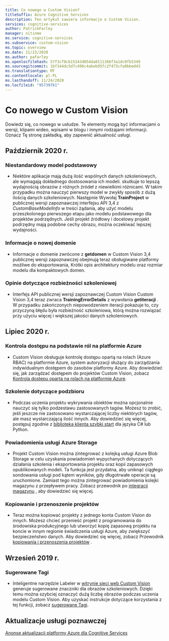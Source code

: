 ```yaml
---
title: Co nowego w Custom Vision?
titleSuffix: Azure Cognitive Services
description: Ten artykuł zawiera informacje o Custom Vision.
services: cognitive-services
author: PatrickFarley
manager: nitinme
ms.service: cognitive-services
ms.subservice: custom-vision
ms.topic: overview
ms.date: 11/23/2020
ms.author: pafarley
ms.openlocfilehash: 57f3cf0cb15243d054da0111366f3a1dc0fb5349
ms.sourcegitcommit: 1bf144dc5d7c496c4abeb95fc2f473cfa0bbed43
ms.translationtype: MT
ms.contentlocale: pl-PL
ms.lasthandoff: 11/24/2020
ms.locfileid: "95739761"
---
```

# <a name="whats-new-in-custom-vision"></a>Co nowego w Custom Vision

Dowiedz się, co nowego w usłudze. Te elementy mogą być informacjami o wersji, klipami wideo, wpisami w blogu i innymi rodzajami informacji. Oznacz Tę stronę zakładką, aby zapewnić aktualność usługi.


## <a name="october-2020"></a>Październik 2020 r. 

### <a name="custom-base-model"></a>Niestandardowy model podstawowy

- Niektóre aplikacje mają dużą ilość wspólnych danych szkoleniowych, ale wymagają dokładnego dostosowania ich modeli. skutkuje to lepszą wydajnością obrazów z różnych źródeł z niewielkimi różnicami. W takim przypadku można nauczyć pierwszy model w zwykły sposób z dużą ilością danych szkoleniowych. Następnie Wywołaj **TrainProject** w publicznej wersji zapoznawczej interfejsu API 3,4 z _CustomBaseModelInfo_ w treści żądania, aby użyć modelu przeszkolonego pierwszego etapu jako modelu podstawowego dla projektów podrzędnych. Jeśli projekt źródłowy i docelowy projekt podrzędny mają podobne cechy obrazu, można oczekiwać lepszej wydajności. 

### <a name="new-domain-information"></a>Informacje o nowej domenie

- Informacje o domenie zwrócone z **getdomen** w Custom Vision 3,4 publicznej wersji zapoznawczej obejmują teraz obsługiwane platformy możliwe do eksportowania, Krótki opis architektury modelu oraz rozmiar modelu dla kompaktowych domen.

### <a name="training-divergence-feedback"></a>Opinie dotyczące rozbieżności szkoleniowej

- Interfejs API publicznej wersji zapoznawczej Custom Vision Custom Vision 3,4 teraz zwraca **TrainingErrorDetails** z wywołania **getiteracji** . W przypadku zakończonych niepowodzeniem iteracji pokazuje to, czy przyczyną błędu była rozbieżność szkoleniowa, którą można rozwiązać przy użyciu więcej i większej jakości danych szkoleniowych.

## <a name="july-2020"></a>Lipiec 2020 r.

### <a name="azure-role-based-access-control"></a>Kontrola dostępu na podstawie ról na platformie Azure

* Custom Vision obsługuje kontrolę dostępu opartą na rolach (Azure RBAC) na platformie Azure, system autoryzacji służący do zarządzania indywidualnym dostępem do zasobów platformy Azure. Aby dowiedzieć się, jak zarządzać dostępem do projektów Custom Vision, zobacz [Kontrola dostępu oparta na rolach na platformie Azure](./role-based-access-control.md).

### <a name="subset-training"></a>Szkolenie dotyczące podzbioru

* Podczas uczenia projektu wykrywania obiektów można opcjonalnie nauczyć się tylko podzestawu zastosowanych tagów. Możesz to zrobić, jeśli jeszcze nie zastosowano wystarczającej liczby niektórych tagów, ale masz wystarczającą ilość innych. Aby dowiedzieć się więcej, postępuj zgodnie z [biblioteką klienta szybki start](./quickstarts/object-detection.md) dla języka C# lub Python.

### <a name="azure-storage-notifications"></a>Powiadomienia usługi Azure Storage

* Projekt Custom Vision można zintegrować z kolejką usługi Azure Blob Storage w celu uzyskania powiadomień wypychanych dotyczących działania szkolenia i eksportowania projektu oraz kopii zapasowych opublikowanych modeli. Ta funkcja jest przydatna, aby uniknąć ciągłego sondowania usługi pod kątem wyników, gdy długotrwałe operacje są uruchomione. Zamiast tego można zintegrować powiadomienia kolejki magazynu z przepływem pracy. Zobacz przewodnik po [integracji magazynu](./storage-integration.md) , aby dowiedzieć się więcej.

### <a name="copy-and-move-projects"></a>Kopiowanie i przenoszenie projektów

* Teraz można kopiować projekty z jednego konta Custom Vision do innych. Możesz chcieć przenieść projekt z programowania do środowiska produkcyjnego lub utworzyć kopię zapasową projektu na koncie w innym regionie świadczenia usługi Azure, aby zwiększyć bezpieczeństwo danych. Aby dowiedzieć się więcej, zobacz Przewodnik [kopiowania i przenoszenia projektów](./copy-move-projects.md) .

## <a name="september-2019"></a>Wrzesień 2019 r.

### <a name="suggested-tags"></a>Sugerowane Tagi

* Inteligentne narzędzie Labeler w [witrynie sieci web Custom Vision](https://www.customvision.ai/) generuje sugerowane znaczniki dla obrazów szkoleniowych. Dzięki temu można szybciej oznaczyć dużą liczbę obrazów podczas uczenia modelu Custom Vision. Aby uzyskać instrukcje dotyczące korzystania z tej funkcji, zobacz [sugerowane Tagi](./suggested-tags.md).

## <a name="cognitive-service-updates"></a>Aktualizacje usługi poznawczej

[Anonse aktualizacji platformy Azure dla Cognitive Services](https://azure.microsoft.com/updates/?product=cognitive-services)